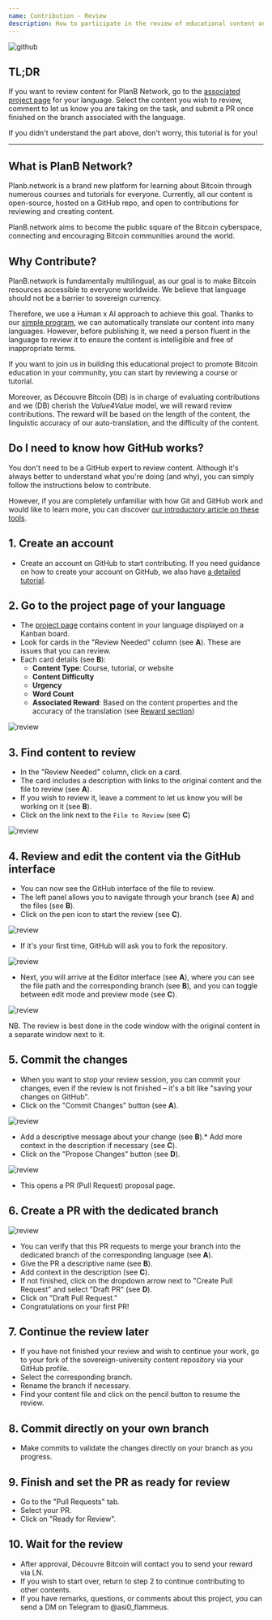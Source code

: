 ```yaml
---
name: Contribution - Review
description: How to participate in the review of educational content on PlanB Network?
---
```

![github](assets/cover.webp)

## TL;DR
If you want to review content for PlanB Network, go to the [associated project page](https://github.com/PlanB-Network/bitcoin-educational-content/projects?query=is%3Aopen) for your language. Select the content you wish to review, comment to let us know you are taking on the task, and submit a PR once finished on the branch associated with the language.

If you didn't understand the part above, don't worry, this tutorial is for you!

---

## What is PlanB Network?

Planb.network is a brand new platform for learning about Bitcoin through numerous courses and tutorials for everyone. Currently, all our content is open-source, hosted on a GitHub repo, and open to contributions for reviewing and creating content.

PlanB.network aims to become the public square of the Bitcoin cyberspace, connecting and encouraging Bitcoin communities around the world.

## Why Contribute?

PlanB.network is fundamentally multilingual, as our goal is to make Bitcoin resources accessible to everyone worldwide. We believe that language should not be a barrier to sovereign currency.

Therefore, we use a Human x AI approach to achieve this goal. Thanks to our [simple program](https://github.com/Asi0Flammeus/LLM-Translator), we can automatically translate our content into many languages. However, before publishing it, we need a person fluent in the language to review it to ensure the content is intelligible and free of inappropriate terms.

If you want to join us in building this educational project to promote Bitcoin education in your community, you can start by reviewing a course or tutorial.

Moreover, as Découvre Bitcoin (DB) is in charge of evaluating contributions and we (DB) cherish the *Value4Value* model, we will reward review contributions. The reward will be based on the length of the content, the linguistic accuracy of our auto-translation, and the difficulty of the content.

## Do I need to know how GitHub works?

You don't need to be a GitHub expert to review content.
Although it's always better to understand what you're doing (and why), you can simply follow the instructions below to contribute.

However, if you are completely unfamiliar with how Git and GitHub work and would like to learn more, you can discover [our introductory article on these tools](https://planb.network/tutorials/others/basics-of-github).

## 1. Create an account
* Create an account on GitHub to start contributing. If you need guidance on how to create your account on GitHub, we also have [a detailed tutorial](https://planb.network/tutorials/others/create-github-account).
## **2. Go to the project page of your language**
* The [project page](https://github.com/PlanB-Network/bitcoin-educational-content/projects?query=is%3Aopen) contains content in your language displayed on a Kanban board.
* Look for cards in the "Review Needed" column (see **A**). These are issues that you can review.
* Each card details (see **B**):
	- **Content Type**: Course, tutorial, or website
	- **Content Difficulty**
	- **Urgency**
	- **Word Count**
	- **Associated Reward**: Based on the content properties and the accuracy of the translation (see [Reward section](https://github.com/PlanB-Network/bitcoin-educational-content?tab=readme-ov-file#sat-reward))

![review](assets/1.webp)

## **3. Find content to review**
* In the "Review Needed" column, click on a card.
* The card includes a description with links to the original content and the file to review (see **A**).
* If you wish to review it, leave a comment to let us know you will be working on it (see **B**).
* Click on the link next to the `File to Review` (see **C**)

![review](assets/2.webp)

## **4. Review and edit the content via the GitHub interface**
* You can now see the GitHub interface of the file to review.
* The left panel allows you to navigate through your branch (see **A**) and the files (see **B**).
* Click on the pen icon to start the review (see **C**).

![review](assets/3.webp)

* If it's your first time, GitHub will ask you to fork the repository.

![review](assets/4.webp)

* Next, you will arrive at the Editor interface (see **A**), where you can see the file path and the corresponding branch (see **B**), and you can toggle between edit mode and preview mode (see **C**).

![review](assets/5.webp)

NB. The review is best done in the code window with the original content in a separate window next to it.

## **5. Commit the changes**

* When you want to stop your review session, you can commit your changes, even if the review is not finished – it's a bit like "saving your changes on GitHub".
* Click on the "Commit Changes" button (see **A**).

![review](assets/6.webp)
* Add a descriptive message about your change (see **B**).* Add more context in the description if necessary (see **C**).
* Click on the "Propose Changes" button (see **D**).

![review](assets/7.webp)

* This opens a PR (Pull Request) proposal page.

## **6. Create a PR with the dedicated branch**
![review](assets/8.webp)

* You can verify that this PR requests to merge your branch into the dedicated branch of the corresponding language (see **A**).
* Give the PR a descriptive name (see **B**).
* Add context in the description (see **C**).
* If not finished, click on the dropdown arrow next to "Create Pull Request" and select "Draft PR" (see **D**).
* Click on "Draft Pull Request."
* Congratulations on your first PR!

## **7. Continue the review later**
* If you have not finished your review and wish to continue your work, go to your fork of the sovereign-university content repository via your GitHub profile.
* Select the corresponding branch.
* Rename the branch if necessary.
* Find your content file and click on the pencil button to resume the review.

## **8. Commit directly on your own branch**
* Make commits to validate the changes directly on your branch as you progress.

## **9. Finish and set the PR as ready for review**
* Go to the "Pull Requests" tab.
* Select your PR.
* Click on "Ready for Review".

## 10. Wait for the review
* After approval, Découvre Bitcoin will contact you to send your reward via LN.
* If you wish to start over, return to step 2 to continue contributing to other contents.
* If you have remarks, questions, or comments about this project, you can send a DM on Telegram to @asi0_flammeus.

